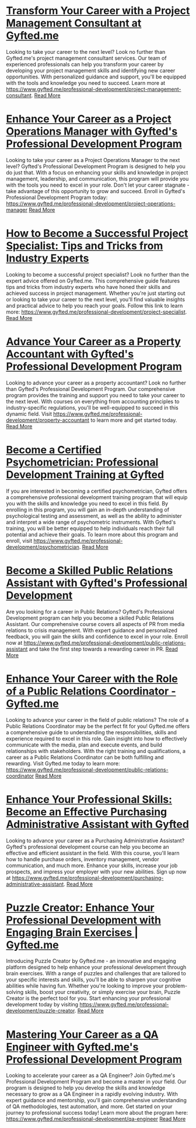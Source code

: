 # [Transform Your Career with a Project Management Consultant at Gyfted.me](https://www.gyfted.me/professional-development/project-management-consultant)

Looking to take your career to the next level? Look no further than Gyfted.me's project management consultant services. Our team of experienced professionals can help you transform your career by developing your project management skills and identifying new career opportunities. With personalized guidance and support, you'll be equipped with the tools and knowledge you need to succeed. Learn more at https://www.gyfted.me/professional-development/project-management-consultant. [Read More](https://www.gyfted.me/professional-development/project-management-consultant)

# [Enhance Your Career as a Project Operations Manager with Gyfted's Professional Development Program](https://www.gyfted.me/professional-development/project-operations-manager)

Looking to take your career as a Project Operations Manager to the next level? Gyfted's Professional Development Program is designed to help you do just that. With a focus on enhancing your skills and knowledge in project management, leadership, and communication, this program will provide you with the tools you need to excel in your role. Don't let your career stagnate - take advantage of this opportunity to grow and succeed. Enroll in Gyfted's Professional Development Program today: https://www.gyfted.me/professional-development/project-operations-manager [Read More](https://www.gyfted.me/professional-development/project-operations-manager)

# [How to Become a Successful Project Specialist: Tips and Tricks from Industry Experts](https://www.gyfted.me/professional-development/project-specialist)

Looking to become a successful project specialist? Look no further than the expert advice offered on Gyfted.me. This comprehensive guide features tips and tricks from industry experts who have honed their skills and achieved success in project management. Whether you're just starting out or looking to take your career to the next level, you'll find valuable insights and practical advice to help you reach your goals. Follow this link to learn more: https://www.gyfted.me/professional-development/project-specialist. [Read More](https://www.gyfted.me/professional-development/project-specialist)

# [Advance Your Career as a Property Accountant with Gyfted's Professional Development Program](https://www.gyfted.me/professional-development/property-accountant)

Looking to advance your career as a property accountant? Look no further than Gyfted's Professional Development Program. Our comprehensive program provides the training and support you need to take your career to the next level. With courses on everything from accounting principles to industry-specific regulations, you'll be well-equipped to succeed in this dynamic field. Visit https://www.gyfted.me/professional-development/property-accountant to learn more and get started today. [Read More](https://www.gyfted.me/professional-development/property-accountant)

# [Become a Certified Psychometrician: Professional Development Training at Gyfted](https://www.gyfted.me/professional-development/psychometrician)

If you are interested in becoming a certified psychometrician, Gyfted offers a comprehensive professional development training program that will equip you with the skills and knowledge you need to excel in this field. By enrolling in this program, you will gain an in-depth understanding of psychological testing and assessment, as well as the ability to administer and interpret a wide range of psychometric instruments. With Gyfted's training, you will be better equipped to help individuals reach their full potential and achieve their goals. To learn more about this program and enroll, visit https://www.gyfted.me/professional-development/psychometrician. [Read More](https://www.gyfted.me/professional-development/psychometrician)

# [Become a Skilled Public Relations Assistant with Gyfted's Professional Development](https://www.gyfted.me/professional-development/public-relations-assistant)

Are you looking for a career in Public Relations? Gyfted's Professional Development program can help you become a skilled Public Relations Assistant. Our comprehensive course covers all aspects of PR from media relations to crisis management. With expert guidance and personalized feedback, you will gain the skills and confidence to excel in your role. Enroll now at https://www.gyfted.me/professional-development/public-relations-assistant and take the first step towards a rewarding career in PR. [Read More](https://www.gyfted.me/professional-development/public-relations-assistant)

# [Enhance Your Career with the Role of a Public Relations Coordinator - Gyfted.me](https://www.gyfted.me/professional-development/public-relations-coordinator)

Looking to advance your career in the field of public relations? The role of a Public Relations Coordinator may be the perfect fit for you! Gyfted.me offers a comprehensive guide to understanding the responsibilities, skills and experience required to excel in this role. Gain insight into how to effectively communicate with the media, plan and execute events, and build relationships with stakeholders. With the right training and qualifications, a career as a Public Relations Coordinator can be both fulfilling and rewarding. Visit Gyfted.me today to learn more: https://www.gyfted.me/professional-development/public-relations-coordinator [Read More](https://www.gyfted.me/professional-development/public-relations-coordinator)

# [Enhance Your Professional Skills: Become an Effective Purchasing Administrative Assistant with Gyfted](https://www.gyfted.me/professional-development/purchasing-administrative-assistant)

Looking to advance your career as a Purchasing Administrative Assistant? Gyfted's professional development course can help you become an effective and efficient assistant in the field. With this course, you'll learn how to handle purchase orders, inventory management, vendor communication, and much more. Enhance your skills, increase your job prospects, and impress your employer with your new abilities. Sign up now at https://www.gyfted.me/professional-development/purchasing-administrative-assistant. [Read More](https://www.gyfted.me/professional-development/purchasing-administrative-assistant)

# [Puzzle Creator: Enhance Your Professional Development with Engaging Brain Exercises | Gyfted.me](https://www.gyfted.me/professional-development/puzzle-creator)

Introducing Puzzle Creator by Gyfted.me - an innovative and engaging platform designed to help enhance your professional development through brain exercises. With a range of puzzles and challenges that are tailored to your specific interests and skills, you'll be able to sharpen your cognitive abilities while having fun. Whether you're looking to improve your problem-solving skills, boost your creativity, or simply exercise your brain, Puzzle Creator is the perfect tool for you. Start enhancing your professional development today by visiting https://www.gyfted.me/professional-development/puzzle-creator. [Read More](https://www.gyfted.me/professional-development/puzzle-creator)

# [Mastering Your Career as a QA Engineer with Gyfted.me's Professional Development Program](https://www.gyfted.me/professional-development/qa-engineer)

Looking to accelerate your career as a QA Engineer? Join Gyfted.me's Professional Development Program and become a master in your field. Our program is designed to help you develop the skills and knowledge necessary to grow as a QA Engineer in a rapidly evolving industry. With expert guidance and mentorship, you'll gain comprehensive understanding of QA methodologies, test automation, and more. Get started on your journey to professional success today! Learn more about the program here: https://www.gyfted.me/professional-development/qa-engineer [Read More](https://www.gyfted.me/professional-development/qa-engineer)

